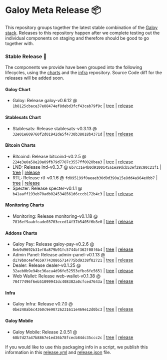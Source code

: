 # Galoy Meta Release 📦

This repository groups together the latest stable combination of the [Galoy stack](https://github.com/GaloyMoney/awesome-galoy#tech-components). 
Releases to this repository happen after we complete testing out the individual components on staging and therefore should be good to go together with.

### Stable Release 🎉

The components we provide have been grouped into the following lifecycles, using the [charts](https://github.com/GaloyMoney/charts) and the [infra](https://github.com/GaloyMoney/galoy-infra) repository. 
Source Code diff for the releases will be added soon.

#### Galoy Chart
- Galoy: Release galoy-v0.6.12 @ `1b8125cbace37e08474ef8debd3fcf43cab79f9c` | [tree](https://github.com/GaloyMoney/charts/tree/1b8125cbace37e08474ef8debd3fcf43cab79f9c/charts/galoy) | [release](https://github.com/GaloyMoney/charts/releases/tag/galoy-v0.6.12)

#### Stablesats Chart
- Stablesats: Release stablesats-v0.3.13 @ `32e01e609760f2d01942de5f4730b38018b4371d` | [tree](https://github.com/GaloyMoney/charts/tree/32e01e609760f2d01942de5f4730b38018b4371d/charts/stablesats) | [release](https://github.com/GaloyMoney/charts/releases/tag/stablesats-v0.3.13)

#### Bitcoin Charts
- Bitcoind: Release bitcoind-v0.2.5 @ `224e3e0a58e20a09fb79d7707c3557ff0020bea3` | [tree](https://github.com/GaloyMoney/charts/tree/224e3e0a58e20a09fb79d7707c3557ff0020bea3/charts/bitcoind) | [release](https://github.com/GaloyMoney/charts/releases/tag/bitcoind-v0.2.5)
- LND: Release lnd-v0.3.7 @ `6b7c31e4b0d9100145a1ea9dcb53ef28c80c21f1` | [tree](https://github.com/GaloyMoney/charts/tree/6b7c31e4b0d9100145a1ea9dcb53ef28c80c21f1/charts/lnd) | [release](https://github.com/GaloyMoney/charts/releases/tag/lnd-v0.3.7)
- RTL: Release rtl-v0.1.6 @ `fd095199f0aeaeb30d0d390a15e8dd4a964e0bb7` | [tree](https://github.com/GaloyMoney/charts/tree/fd095199f0aeaeb30d0d390a15e8dd4a964e0bb7/charts/rtl) | [release](https://github.com/GaloyMoney/charts/releases/tag/rtl-v0.1.6)
- Specter: Release specter-v0.1.1 @ `b41aaff193eb70adb0245348561d6cccb172b4c3` | [tree](https://github.com/GaloyMoney/charts/tree/b41aaff193eb70adb0245348561d6cccb172b4c3/charts/specter) | [release](https://github.com/GaloyMoney/charts/releases/tag/specter-v0.1.1)

#### Monitoring Charts
- Monitoring: Release monitoring-v0.1.18 @ `7816ef9aabfcade03703eced14f37b5405f6b3e0` | [tree](https://github.com/GaloyMoney/charts/tree/7816ef9aabfcade03703eced14f37b5405f6b3e0/charts/monitoring) | [release](https://github.com/GaloyMoney/charts/releases/tag/monitoring-v0.1.18)

#### Addons Charts
- Galoy Pay: Release galoy-pay-v0.2.6 @ `8eb9d9692b31ef0a879b91fc5744bf362f08f6b4` | [tree](https://github.com/GaloyMoney/charts/tree/8eb9d9692b31ef0a879b91fc5744bf362f08f6b4/charts/galoy-pay) | [release](https://github.com/GaloyMoney/charts/releases/tag/galoy-pay-v0.2.6)
- Admin Panel: Release admin-panel-v0.1.13 @ `d179b0c4ef465977430865714775bd9338f02721` | [tree](https://github.com/GaloyMoney/charts/tree/d179b0c4ef465977430865714775bd9338f02721/charts/admin-panel) | [release](https://github.com/GaloyMoney/charts/releases/tag/admin-panel-v0.1.13)
- Dealer: Release dealer-v0.1.25 @ `32aeb0b9e94bc36aca4d96fe52553efbc6fe5651` | [tree](https://github.com/GaloyMoney/charts/tree/32aeb0b9e94bc36aca4d96fe52553efbc6fe5651/charts/dealer) | [release](https://github.com/GaloyMoney/charts/releases/tag/dealer-v0.1.25)
- Web Wallet: Release web-wallet-v0.1.38 @ `70477496f6eb51099943dc408302a0cfced7643a` | [tree](https://github.com/GaloyMoney/charts/tree/70477496f6eb51099943dc408302a0cfced7643a/charts/web_wallet) | [release](https://github.com/GaloyMoney/charts/releases/tag/web-wallet-v0.1.38)

#### Infra

- Galoy Infra: Release v0.7.0 @ `0be248ab6c4360c9e90726231611e469e12d0bc3` | [tree](https://github.com/GaloyMoney/galoy-infra/tree/0be248ab6c4360c9e90726231611e469e12d0bc3) | [release](https://github.com/GaloyMoney/galoy-infra/releases/tag/v0.7.0)

#### Galoy Mobile

- Galoy Mobile: Release 2.0.51 @ `68b7d27a47b8867e1ed36b78fcecb84dc35ccc2c` | [tree](https://github.com/GaloyMoney/galoy-mobile/tree/68b7d27a47b8867e1ed36b78fcecb84dc35ccc2c) | [release](https://github.com/GaloyMoney/galoy-mobile/releases/tag/2.0.51)

If you would like to use this packaging info in a script, we publish this information in this [release.yml](./release.yml) and [release.json](./release.json) file.
